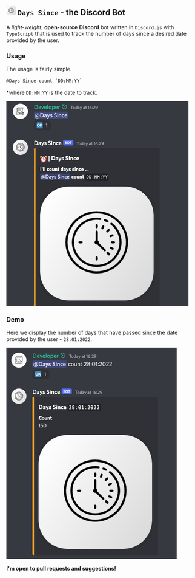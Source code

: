 
<h2>
    <img src='assets/timer.png' width='25' height='25' alt='logo'/>
    <code>Days Since</code> - the Discord Bot
</h2>

A _light-weight_, __open-source__ __Discord__ bot written in `Discord.js` with `TypeScript` that is used to track the number of days since a desired date provided by the user.

### Usage

The usage is fairly simple.

```sh
@Days Since count `DD:MM:YY`
```
\*where `DD:MM:YY` is the date to track.

![usage](assets/demo1.png)

### Demo

Here we display the number of days that have passed since the date provided by the user - `28:01:2022`.

![demo](assets/demo2.png)

**I'm open to pull requests and suggestions!**